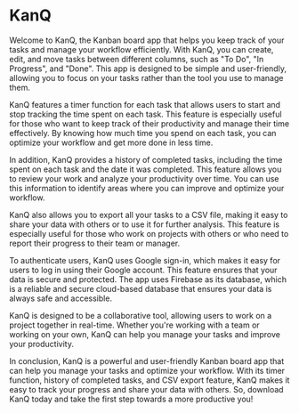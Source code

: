 # KanQ

Welcome to KanQ, the Kanban board app that helps you keep track of your tasks and manage your
workflow efficiently. With KanQ, you can create, edit, and move tasks between different columns,
such as "To Do", "In Progress", and "Done". This app is designed to be simple and user-friendly,
allowing you to focus on your tasks rather than the tool you use to manage them.

KanQ features a timer function for each task that allows users to start and stop tracking the time
spent on each task. This feature is especially useful for those who want to keep track of their
productivity and manage their time effectively. By knowing how much time you spend on each task, you
can optimize your workflow and get more done in less time.

In addition, KanQ provides a history of completed tasks, including the time spent on each task and
the date it was completed. This feature allows you to review your work and analyze your productivity
over time. You can use this information to identify areas where you can improve and optimize your
workflow.

KanQ also allows you to export all your tasks to a CSV file, making it easy to share your data with
others or to use it for further analysis. This feature is especially useful for those who work on
projects with others or who need to report their progress to their team or manager.

To authenticate users, KanQ uses Google sign-in, which makes it easy for users to log in using their
Google account. This feature ensures that your data is secure and protected. The app uses Firebase
as its database, which is a reliable and secure cloud-based database that ensures your data is
always safe and accessible.

KanQ is designed to be a collaborative tool, allowing users to work on a project together in
real-time. Whether you're working with a team or working on your own, KanQ can help you manage your
tasks and improve your productivity.

In conclusion, KanQ is a powerful and user-friendly Kanban board app that can help you manage your
tasks and optimize your workflow. With its timer function, history of completed tasks, and CSV
export feature, KanQ makes it easy to track your progress and share your data with others. So,
download KanQ today and take the first step towards a more productive you!
